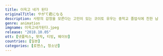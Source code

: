 ```yaml
---
title: 이윽고 네가 된다
originalTitle: やがて君になる
description: 사랑의 감정을 모른다는 고민이 있는 코이토 유우는 중학교 졸업식에 친한 남자 친구가 했던 고백의 대답을 못하고 있었다.그러던 중 만난 학생회 임원 나나미 토우코는 누구한테 고백 받아도 상대를 좋아하게 될 수 없다는 이야기를 한다. 토우코의 얘기에 공감한 유우는 자신의 고민을 털어놓지만 토우코에게서 뜻밖의 말을 듣는다.
genre: animation
imgname: 이윽고네가된다.jpeg
release: "2018.10.05"
ott: [넷플릭스, 왓챠, 티빙, 웨이브]
countries: [일본]
categories: [로맨스, 청소년]
---
```

